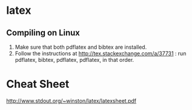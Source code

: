 # latex

Compiling on Linux
--------------------------
1. Make sure that both pdflatex and bibtex are installed.
2. Follow the instructions at http://tex.stackexchange.com/a/37731 :
	run pdflatex, bibtex, pdflatex, pdflatex, in that order.

# Cheat Sheet
http://www.stdout.org/~winston/latex/latexsheet.pdf
